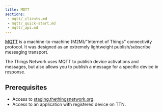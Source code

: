 ```yaml
---
title: MQTT
sections:
 - mqtt/_clients.md
 - mqtt/_quick-start.md
 - mqtt/_api.md
---
```


[MQTT](http://mqtt.org) is a machine-to-machine (M2M)/"Internet of Things" connectivity protocol. It was designed as an extremely lightweight publish/subscribe messaging transport.

The Things Network uses MQTT to publish device activations and messages, but also allows you to publish a message for a specific device in response.

## Prerequisites

* Access to [staging.thethingsnetwork.org](https://staging.thethingsnetwork.org/).
* Access to an application with registered device on TTN.